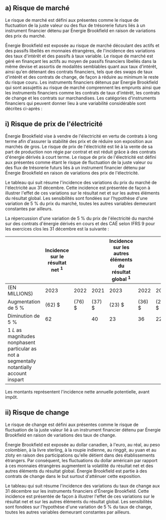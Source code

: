 ## a) Risque de marché

Le risque de marché est défini aux présentes comme le risque de fluctuation de la juste valeur ou des flux de trésorerie futurs liés à un instrument financier détenu par Énergie Brookfield en raison de variations des prix du marché.

Énergie Brookfield est exposée au risque de marché découlant des actifs et des passifs libellés en monnaies étrangères, de l'incidence des variations des taux d'intérêt et des passifs à taux variable. Le risque de marché est géré en finançant les actifs au moyen de passifs financiers libellés dans la même devise et assortis de modalités semblables quant aux taux d'intérêt, ainsi qu'en détenant des contrats financiers, tels que des swaps de taux d'intérêt et des contrats de change, de façon à réduire au minimum le reste du risque couru. Les instruments financiers détenus par Energie Brookfield qui sont assujettis au risque de marché comprennent les emprunts ainsi que les instruments financiers comme les contrats de taux d'intérêt, les contrats de change et les contrats sur marchandises. Les catégories d'instruments financiers qui peuvent donner lieu à une variabilité considérable sont décrites ci-après :

## i) Risque de prix de l'électricité

Énergie Brookfield vise à vendre de l'électricité en vertu de contrats à long terme afin d'assurer la stabilité des prix et de réduire son exposition aux marchés de gros. Le risque de prix de l'électricité est lié à la vente de sa part de production non régie par contrat et est réduit grâce à des contrats d'énergie dérivés à court terme. Le risque de prix de l'électricité est défini aux présentes comme étant le risque de fluctuation de la juste valeur ou des flux de trésorerie futurs liés à un instrument financier détenu par Énergie Brookfield en raison de variations des prix de l'électricité.

Le tableau qui suit résume l'incidence des variations du prix du marché de l'électricité aux 31 décembre. Cette incidence est présentée de façon à illustrer l'effet de ces variations sur le résultat net et sur les autres éléments du résultat global. Les sensibilités sont fondées sur l'hypothèse d'une variation de 5 % du prix du marché, toutes les autres variables demeurant constantes par ailleurs.

La répercussion d'une variation de 5 % du prix de l'électricité du marché sur des contrats d'énergie dérivés en cours et des  $\text{CAÉ}$  selon IFRS 9 pour les exercices clos les 31 décembre est la suivante :

|                                                                                              | Incidence sur le résultat net <sup>1</sup> |           |         | Incidence sur les autres éléments du<br>résultat global <sup>1</sup> |         |           |
|----------------------------------------------------------------------------------------------|--------------------------------------------|-----------|---------|----------------------------------------------------------------------|---------|-----------|
| (EN MILLIONS)                                                                                | 2023                                       | 2022      | 2021    | 2023                                                                 | 2022    | 2021      |
| Augmentation de 5 %                                                                          | (62) \$                                    | $(76)$ \$ | (37) \$ | $(23)$ \$                                                            | (36) \$ | $(21)$ \$ |
| Diminution de 5 %                                                                            | 62                                         |           | 40      | 23                                                                   | 36      | 22        |
| $1$ $L$ as magnitudes nonphasent particular as not a segmentally notantially account inspart |                                            |           |         |                                                                      |         |           |

Les montants représentent l'incidence nette annuelle potentielle, avant impôt.

## ii) Risque de change

Le risque de change est défini aux présentes comme le risque de fluctuation de la juste valeur lié à un instrument financier détenu par Énergie Brookfield en raison de variations des taux de change.

Énergie Brookfield est exposée au dollar canadien, à l'euro, au réal, au peso colombien, à la livre sterling, à la roupie indienne, au ringgit, au yuan et au zloty en raison des participations qu'elle détient dans des établissements étrangers. Par conséquent, les fluctuations du dollar américain par rapport à ces monnaies étrangères augmentent la volatilité du résultat net et des autres éléments du résultat global. Énergie Brookfield est partie à des contrats de change dans le but surtout d'atténuer cette exposition.

Le tableau qui suit résume l'incidence des variations du taux de change aux 31 décembre sur les instruments financiers d'Énergie Brookfield. Cette incidence est présentée de façon à illustrer l'effet de ces variations sur le résultat net et sur les autres éléments du résultat global. Les sensibilités sont fondées sur l'hypothèse d'une variation de 5 % du taux de change, toutes les autres variables demeurant constantes par ailleurs.